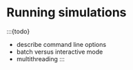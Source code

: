 # Running simulations

:::{todo}

- describe command line options
- batch versus interactive mode
- multithreading
  :::
